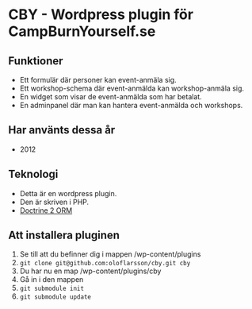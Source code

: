 CBY - Wordpress plugin för CampBurnYourself.se
====================
Funktioner
----------
* Ett formulär där personer kan event-anmäla sig.
* Ett workshop-schema där event-anmälda kan workshop-anmäla sig.
* En widget som visar de event-anmälda som har betalat.
* En adminpanel där man kan hantera event-anmälda och workshops.

Har använts dessa år
----------
* 2012

Teknologi
----------
* Detta är en wordpress plugin.
* Den är skriven i PHP.
* [Doctrine 2 ORM](http://www.doctrine-project.org/projects/orm)

Att installera pluginen
----------
1. Se till att du befinner dig i mappen /wp-content/plugins
1. `git clone git@github.com:oloflarsson/cby.git cby`
1. Du har nu en map /wp-content/plugins/cby
1. Gå in i den mappen
1. `git submodule init`
1. `git submodule update`